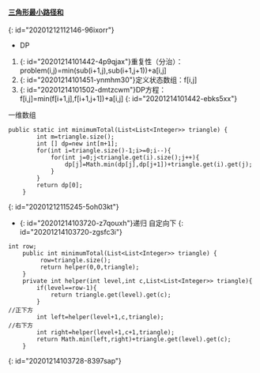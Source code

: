 #### [三角形最小路径和](https://leetcode-cn.com/problems/triangle/)
{: id="20201212112146-96ixorr"}

* DP

1. {: id="20201214101442-4p9qjax"}重复性（分治）：problem(i,j)=min(sub(i+1,j),sub(i+1,j+1))+a[i,j]
2. {: id="20201214101451-ynmhm30"}定义状态数组：f[i,j]
3. {: id="20201214101502-dmtzcwm"}DP方程：f[i,j]=min(f[i+1,j],f[i+1,j+1])+a[i,j]
{: id="20201214101442-ebks5xx"}

一维数组

```
public static int minimumTotal(List<List<Integer>> triangle) {
        int m=triangle.size();
        int [] dp=new int[m+1];
        for(int i=triangle.size()-1;i>=0;i--){
            for(int j=0;j<triangle.get(i).size();j++){
                dp[j]=Math.min(dp[j],dp[j+1])+triangle.get(i).get(j);
            }
        }
        return dp[0];
    }
```
{: id="20201212115245-5oh03kt"}

* {: id="20201214103720-z7qouxh"}递归 自定向下
{: id="20201214103720-zgsfc3i"}

```
int row;
    public int minimumTotal(List<List<Integer>> triangle) {
         row=triangle.size();
         return helper(0,0,triangle);
    }
    private int helper(int level,int c,List<List<Integer>> triangle){
        if(level==row-1){
            return triangle.get(level).get(c);
        }
//正下方
        int left=helper(level+1,c,triangle);
//右下方
        int right=helper(level+1,c+1,triangle);
        return Math.min(left,right)+triangle.get(level).get(c);
    }
```
{: id="20201214103728-8397sap"}
